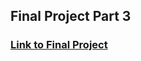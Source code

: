 ## Final Project Part 3

### [Link to Final Project](https://carnegiemellon.shorthandstories.com/---chicago-s-fastly-gentrifying-neighborhoods---/index.html)
